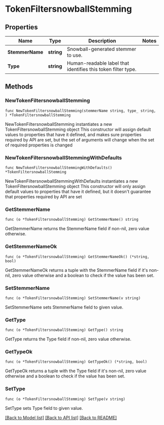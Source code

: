 # TokenFiltersnowballStemming

## Properties

Name | Type | Description | Notes
------------ | ------------- | ------------- | -------------
**StemmerName** | **string** | Snowball-generated stemmer to use. | 
**Type** | **string** | Human-readable label that identifies this token filter type. | 

## Methods

### NewTokenFiltersnowballStemming

`func NewTokenFiltersnowballStemming(stemmerName string, type_ string, ) *TokenFiltersnowballStemming`

NewTokenFiltersnowballStemming instantiates a new TokenFiltersnowballStemming object
This constructor will assign default values to properties that have it defined,
and makes sure properties required by API are set, but the set of arguments
will change when the set of required properties is changed

### NewTokenFiltersnowballStemmingWithDefaults

`func NewTokenFiltersnowballStemmingWithDefaults() *TokenFiltersnowballStemming`

NewTokenFiltersnowballStemmingWithDefaults instantiates a new TokenFiltersnowballStemming object
This constructor will only assign default values to properties that have it defined,
but it doesn't guarantee that properties required by API are set

### GetStemmerName

`func (o *TokenFiltersnowballStemming) GetStemmerName() string`

GetStemmerName returns the StemmerName field if non-nil, zero value otherwise.

### GetStemmerNameOk

`func (o *TokenFiltersnowballStemming) GetStemmerNameOk() (*string, bool)`

GetStemmerNameOk returns a tuple with the StemmerName field if it's non-nil, zero value otherwise
and a boolean to check if the value has been set.

### SetStemmerName

`func (o *TokenFiltersnowballStemming) SetStemmerName(v string)`

SetStemmerName sets StemmerName field to given value.


### GetType

`func (o *TokenFiltersnowballStemming) GetType() string`

GetType returns the Type field if non-nil, zero value otherwise.

### GetTypeOk

`func (o *TokenFiltersnowballStemming) GetTypeOk() (*string, bool)`

GetTypeOk returns a tuple with the Type field if it's non-nil, zero value otherwise
and a boolean to check if the value has been set.

### SetType

`func (o *TokenFiltersnowballStemming) SetType(v string)`

SetType sets Type field to given value.



[[Back to Model list]](../README.md#documentation-for-models) [[Back to API list]](../README.md#documentation-for-api-endpoints) [[Back to README]](../README.md)


